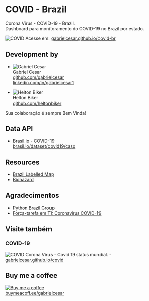 # COVID - Brazil

Corona Virus - COVID-19 - Brazil.  
Dashboard para monitoramento do COVID-19 no Brazil por estado.

![COVID](https://raw.githubusercontent.com/gabrielcesar/covid-br/master/images/covid.png)
Acesse em: [gabrielcesar.github.io/covid-br](https://gabrielcesar.github.io/covid-br/)


## Development by
* ![Gabriel Cesar](https://avatars1.githubusercontent.com/u/1204816?s=64&v=4)  
Gabriel Cesar  
[github.com/gabrielcesar](https://github.com/gabrielcesar)  
[linkedin.com/in/gabrielcesar1](https://www.linkedin.com/in/gabrielcesar1/)

* ![Helton Biker ](https://avatars0.githubusercontent.com/u/683725?s=64&v=4)  
Helton Biker   
[github.com/heltonbiker](https://github.com/heltonbiker)  

Sua colaboração é sempre Bem Vinda! 

## Data API
* Brasil.io - COVID-19  
[brasil.io/dataset/covid19/caso](https://brasil.io/dataset/covid19/caso)

## Resources
* [Brazil Labelled Map](https://en.wikipedia.org/wiki/States_of_Brazil#/media/File:Brazil_Labelled_Map.svg)
* [Biohazard](https://en.wikipedia.org/wiki/Biological_hazard#/media/File:Biohazard_symbol_(black_and_yellow).png)

## Agradecimentos
* [Python Brazil Group](https://www.facebook.com/groups/pythonbr/)  
* [Força-tarefa em TI: Coronavirus COVID-19](https://www.facebook.com/groups/coronaviruscplp/)

## Visite também
### COVID-19
![COVID](https://raw.githubusercontent.com/gabrielcesar/covid/master/images/covid.png)
Corona Virus - Covid 19 status mundial. - [gabrielcesar.github.io/covid](https://gabrielcesar.github.io/covid/)  
 
## Buy me a coffee
[![Buy me a coffee](https://cdn.buymeacoffee.com/buttons/bmc-new-btn-logo.svg)](https://www.buymeacoffee.com/gabrielcesar)  
[buymeacoff.ee/gabrielcesar](https://www.buymeacoffee.com/gabrielcesar)

